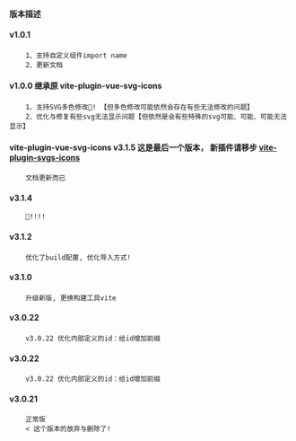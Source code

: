 #### 版本描述
#### v1.0.1
        1、支持自定义组件import name
        2、更新文档

#### v1.0.0 继承原 vite-plugin-vue-svg-icons
        1、支持SVG多色修改🤪! 【但多色修改可能依然会存在有些无法修改的问题】
        2、优化与修复有些svg无法显示问题【但依然是会有些特殊的svg可能、可能、可能无法显示】
#### vite-plugin-vue-svg-icons v3.1.5 这是最后一个版本， 新插件请移步 [vite-plugin-svgs-icons](https://github.com/335296558/vite-plugin-svgs-icons)
        文档更新而已

#### v3.1.4
        🤪!!!!

#### v3.1.2
        优化了build配置, 优化导入方式!

#### v3.1.0
        升级新版, 更换构建工具vite

#### v3.0.22
        v3.0.22 优化内部定义的id：给id增加前缀

#### v3.0.22
        v3.0.22 优化内部定义的id：给id增加前缀

#### v3.0.21
        正常版
        < 这个版本的放弃与删除了!